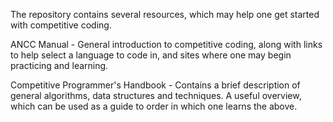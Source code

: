 The repository contains several resources, which may help one get started with competitive coding.

ANCC Manual - General introduction to competitive coding, along with links to help select a language to code in, and sites where one may begin practicing and learning.

Competitive Programmer's Handbook - Contains a brief description of general algorithms, data structures and techniques. A useful overview, which can be used as a guide to order in which one learns the above.
